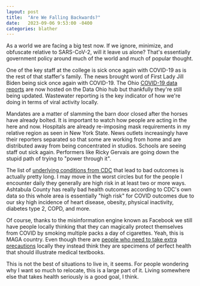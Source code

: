```yaml
---
layout: post
title:  "Are We Falling Backwards?"
date:   2023-09-06 9:53:00 -0400
categories: blather
---
```

As a world we are facing a big test now.  If we ignore, minimize, and obfuscate relative to SARS-CoV-2, will it leave us alone?  That's essentially government policy around much of the world and much of popular thought.  

One of the key staff at the college is sick once again with COVID-19 as is the rest of that staffer's family.  The news brought word of First Lady Jill Biden being sick once again with COVID-19.  The Ohio [COVID-19 data reports](https://data.ohio.gov/wps/portal/gov/data/view/covid-19-reporting) are now hosted on the Data Ohio hub but thankfully they're still being updated.  Wastewater reporting is the key indicator of how we're doing in terms of viral activity locally.

Mandates are a matter of slamming the barn door closed after the horses have already bolted.  It is important to watch how people are acting in the here and now.  Hospitals are already re-imposing mask requirements in my relative region as seen in New York State.  News outlets increasingly have their reporters separated so that some are working from home and are distributed away from being concentrated in studios.  Schools are seeing staff out sick again.  Performers like Ricky Gervais are going down the stupid path of trying to "power through it".

The list of [underlying conditions from CDC](https://www.cdc.gov/coronavirus/2019-ncov/hcp/clinical-care/underlyingconditions.html) that lead to bad outcomes is actually pretty long.  I may move in the worst circles but for the people I encounter daily they generally are high risk in at least two or more ways.  Ashtabula County has really bad health outcomes according to CDC's own data so this whole area is essentially "high risk" for COVID outcomes due to our sky high incidence of heart disease, obesity, physical inactivity, diabetes type 2, COPD, and more.

Of course, thanks to the misinformation engine known as Facebook we still have people locally thinking that they can magically protect themselves from COVID by smoking multiple packs a day of cigarettes.  Yeah, this is MAGA country.  Even though there are [people who need to take extra precautions](https://www.cdc.gov/coronavirus/2019-ncov/need-extra-precautions/people-with-medical-conditions.html) locally they instead think they are specimens of perfect health that should illustrate medical textbooks.

This is not the best of situations to live in, it seems.  For people wondering why I want so much to relocate, this is a large part of it.  Living somewhere else that takes health seriously is a good goal, I think.
